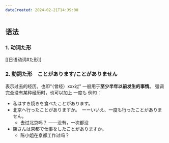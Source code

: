 ```yaml
---
dateCreated: 2024-02-21T14:39:00
---
```

## 语法
### 1. 动词た形
[[日语动词#た形]]
### 2. 動詞た形　ことがあります/ことがありません
表示过去的经历。也即“（曾经）xxx过”
一般用于**至少半年以前发生的事情**。
强调完全没有某种经历时，也可以加上 一度も
例句：
- 私はすき焼きを食べたことがあります。
- 北京へ行ったことがありますか。　ーーいいえ、一度も行ったことがありません。
	- 去过北京吗？  ——没有，一次都没
- 陳さんは京都で仕事をしたことがありますか。
	- 陈小姐在京都工作过吗？